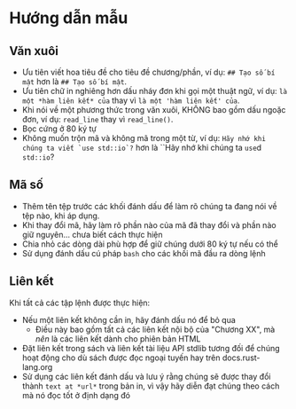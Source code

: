 # Hướng dẫn mẫu

## Văn xuôi

* Ưu tiên viết hoa tiêu đề cho tiêu đề chương/phần, ví dụ: `## Tạo số bí mật` hơn là `## Tạo số bí mật`.
* Ưu tiên chữ in nghiêng hơn dấu nháy đơn khi gọi một thuật ngữ, ví dụ: `là một *hàm liên kết* của` thay vì `là một 'hàm liên kết' của`.
* Khi nói về một phương thức trong văn xuôi, KHÔNG bao gồm dấu ngoặc đơn, ví dụ: `read_line` thay vì `read_line()`.
* Bọc cứng ở 80 ký tự
* Không muốn trộn mã và không mã trong một từ, ví dụ: ``Hãy nhớ khi chúng ta viết `use std::io`?`` hơn là ``Hãy nhớ khi chúng ta `use`d `std::io`?` `

## Mã số

* Thêm tên tệp trước các khối đánh dấu để làm rõ chúng ta đang nói về tệp nào, khi áp dụng.
* Khi thay đổi mã, hãy làm rõ phần nào của mã đã thay đổi và phần nào giữ nguyên... chưa biết cách thực hiện
* Chia nhỏ các dòng dài phù hợp để giữ chúng dưới 80 ký tự nếu có thể
* Sử dụng đánh dấu cú pháp `bash` cho các khối mã đầu ra dòng lệnh

## Liên kết

Khi tất cả các tập lệnh được thực hiện:

* Nếu một liên kết không cần in, hãy đánh dấu nó để bỏ qua
   * Điều này bao gồm tất cả các liên kết nội bộ của "Chương XX", mà *nên* là các liên kết dành cho phiên bản HTML
* Đặt liên kết trong sách và liên kết tài liệu API stdlib tương đối để chúng hoạt động cho dù sách được đọc ngoại tuyến hay trên docs.rust-lang.org
* Sử dụng các liên kết đánh dấu và lưu ý rằng chúng sẽ được thay đổi thành `text at *url*` trong bản in, vì vậy hãy diễn đạt chúng theo cách mà nó đọc tốt ở định dạng đó